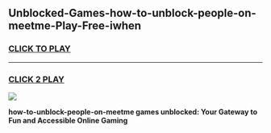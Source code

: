 
## Unblocked-Games-how-to-unblock-people-on-meetme-Play-Free-iwhen
<h3>
<a href="https://premium76.site?title=how-to-unblock-people-on-meetme&ref=23A">CLICK TO PLAY</a></h3>
<hr>

<h3>
<a href="https://premium76.site?title=how-to-unblock-people-on-meetme&ref=23A">CLICK 2 PLAY</a>
  
</h3>

<a href="https://premium76.site?title=how-to-unblock-people-on-meetme&ref=23A"><img src="https://clearcache.store/games.png"></a>


**how-to-unblock-people-on-meetme games unblocked: Your Gateway to Fun and Accessible Online Gaming**
